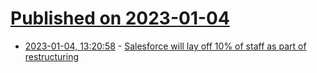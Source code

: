# [Published on 2023-01-04](index.md)

* [2023-01-04, 13:20:58](https://news.ycombinator.com/item?id=34245202) - [Salesforce will lay off 10% of staff as part of restructuring](https://www.marketwatch.com/story/salesforce-will-lay-off-10-of-staff-as-part-of-restructuring-11672832799)
